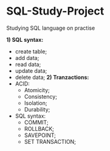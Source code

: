 # SQL-Study-Project
Studying SQL language on practise 

**1) SQL syntax:**
  - create table;
  - add data;
  - read data;
  - update data;
  - delete data;
**2) Tranzactions:**
  - ACID:
    - Atomicity;
    - Consistency;
    - Isolation;
    - Durability;
  - SQL syntax:
    - COMMIT;
    - ROLLBACK;
    - SAVEPOINT;
    - SET TRANSACTION;
